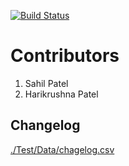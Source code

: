 [![Build Status](https://travis-ci.org/hkstone14/StatisticsCalculator.svg?branch=main)](https://travis-ci.org/hkstone14/StatisticsCalculator)

# Contributors
1. Sahil Patel
2. Harikrushna Patel

## Changelog

[./Test/Data/chagelog.csv]()